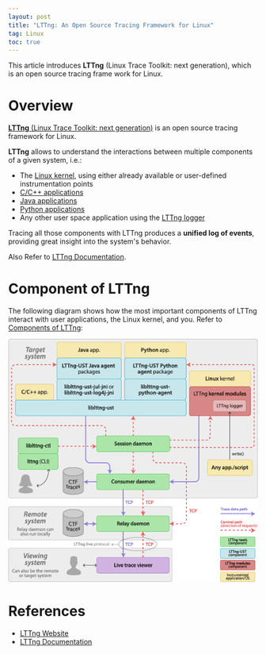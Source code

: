 ```yaml
---
layout: post
title: "LTTng: An Open Source Tracing Framework for Linux"
tag: Linux
toc: true
---
```


This article introduces **LTTng** (Linux Trace Toolkit: next generation), which is an open source tracing frame work for Linux.

<!--more-->

# Overview

[**LTTng** (Linux Trace Toolkit: next generation)](https://lttng.org/) is an open source tracing framework for Linux.

**LTTng** allows to understand the interactions between multiple components of a given system, i.e.:

* The [Linux kernel](https://lttng.org/docs/#doc-instrumenting-linux-kernel), using either already available or user-defined instrumentation points
* [C/C++ applications](https://lttng.org/docs/#doc-c-application)
* [Java applications](https://lttng.org/docs/#doc-java-application)
* [Python applications](https://lttng.org/docs/#doc-python-application)
* Any other user space application using the [LTTng logger](https://lttng.org/docs/#doc-proc-lttng-logger-abi)

Tracing all those components with LTTng produces a **unified log of events**, providing great insight into the system's behavior.

Also Refer to [LTTng Documentation](https://lttng.org/docs).

# Component of LTTng

The following diagram shows how the most important components of LTTng interact with user applications, the Linux kernel, and you. Refer to [Components of LTTng](https://lttng.org/docs/v2.10/#doc-plumbing):

![Components of LTTng](/assets/Components_of_LTTng.png)

# References

* [LTTng Website](https://lttng.org/)
* [LTTng Documentation](https://lttng.org/docs)
